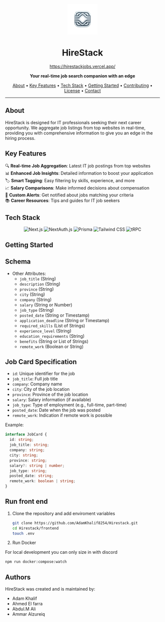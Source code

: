 <p align="center">
  <img src="./frontend/public/Logo.svg" alt="HireStack Logo" width="100">
</p>

<h1 align="center">HireStack</h1>

<p align="center">
  <a href="https://hirestackjobs.vercel.app/">https://hirestackjobs.vercel.app/</a>
</p>

<p align="center">
  <strong>Your real-time job search companion with an edge</strong>
</p>

<p align="center">
  <a href="#about">About</a> •
  <a href="#key-features">Key Features</a> •
  <a href="#tech-stack">Tech Stack</a> •
  <a href="#getting-started">Getting Started</a> •
  <a href="#contributing">Contributing</a> •
  <a href="#license">License</a> •
  <a href="#contact">Contact</a>
</p>

---

## About

HireStack is designed for IT professionals seeking their next career opportunity. We aggregate job listings from top websites in real-time, providing you with comprehensive information to give you an edge in the hiring process.

## Key Features

🔍 **Real-time Job Aggregation**: Latest IT job postings from top websites<br>
📊 **Enhanced Job Insights**: Detailed information to boost your application<br>
🏷️ **Smart Tagging**: Easy filtering by skills, experience, and more<br>
📈 **Salary Comparisons**: Make informed decisions about compensation<br>
🔔 **Custom Alerts**: Get notified about jobs matching your criteria<br>
📚 **Career Resources**: Tips and guides for IT job seekers

## Tech Stack

<p align="center">
  <img src="https://img.shields.io/badge/Next.js-000000?style=for-the-badge&logo=next.js&logoColor=white" alt="Next.js">
  <img src="https://img.shields.io/badge/NextAuth.js-000000?style=for-the-badge&logo=next.js&logoColor=white" alt="NextAuth.js">
  <img src="https://img.shields.io/badge/Prisma-2D3748?style=for-the-badge&logo=prisma&logoColor=white" alt="Prisma">
  <img src="https://img.shields.io/badge/Tailwind_CSS-38B2AC?style=for-the-badge&logo=tailwind-css&logoColor=white" alt="Tailwind CSS">
  <img src="https://img.shields.io/badge/tRPC-2596BE?style=for-the-badge&logo=trpc&logoColor=white" alt="tRPC">
</p>

## Getting Started

## Schema

- Other Attributes:
  - `job_title` (String)
  - `description` (String)
  - `province` (String)
  - `city` (String)
  - `company` (String)
  - `salary` (String or Number)
  - `job_type` (String)
  - `posted_date` (String or Timestamp)
  - `application_deadline` (String or Timestamp)
  - `required_skills` (List of Strings)
  - `experience_level` (String)
  - `education_requirements` (String)
  - `benefits` (String or List of Strings)
  - `remote_work` (Boolean or String)

## Job Card Specification

- `id`: Unique identifier for the job
- `job_title`: Full job title
- `company`: Company name
- `city`: City of the job location
- `province`: Province of the job location
- `salary`: Salary information (if available)
- `job_type`: Type of employment (e.g., full-time, part-time)
- `posted_date`: Date when the job was posted
- `remote_work`: Indication if remote work is possible

Example:

```typescript
interface JobCard {
  id: string;
  job_title: string;
  company: string;
  city: string;
  province: string;
  salary?: string | number;
  job_type: string;
  posted_date: string;
  remote_work: boolean | string;
}
```

## Run front end 

1. Clone the repository and add enviroment variables 

   ```bash
   git clone https://github.com/AdamKhalif8254/Hirestack.git
   cd Hirestack/frontend
   touch .env
   
   ```

2. Run Docker

  For local development you can only size in with discord

   ```bash
   npm run docker:compose:watch
   ```

## Authors

HireStack was created and is maintained by:

- Adam Khalif
- Ahmed El farra
- Abdul.M Ali
- Ammar Alzureiq